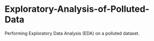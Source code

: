 # Exploratory-Analysis-of-Polluted-Data
Performing Exploratory Data Analysis (EDA) on a polluted dataset.
